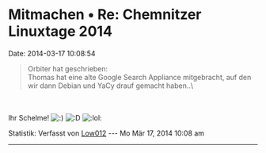Mitmachen • Re: Chemnitzer Linuxtage 2014
=========================================

Date: 2014-03-17 10:08:54

> <div>
>
> Orbiter hat geschrieben:\
> Thomas hat eine alte Google Search Appliance mitgebracht, auf den wir
> dann Debian und YaCy drauf gemacht haben..\
>
> </div>

\
\
Ihr Schelme!
![:)](http://forum.yacy-websuche.de/images/smilies/icon_e_smile.gif "Smile")
![:D](http://forum.yacy-websuche.de/images/smilies/icon_e_biggrin.gif "Very Happy")
![:lol:](http://forum.yacy-websuche.de/images/smilies/icon_lol.gif "Laughing")

Statistik: Verfasst von
[Low012](http://forum.yacy-websuche.de/memberlist.php?mode=viewprofile&u=62)
--- Mo Mär 17, 2014 10:08 am

------------------------------------------------------------------------
